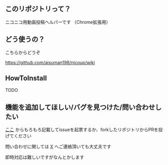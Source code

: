## このリポジトリって？
ニコニコ用動画投稿ヘルパーです
（Chrome拡張用）

## どう使うの？
こちらからどうぞ

https://github.com/aisuman198/nicoup/wiki

## HowToInstall
TODO

## 機能を追加してほしい/バグを見つけた/問い合わせしたい
[ここ](https://github.com/aisuman198/nicoup/issues/new/choose) からもろもろ記載してissueを起票するか、forkしたリポジトリからPRを投げてください

問い合わせに関しては [X](https://twitter.com/aisu_is_198) へご連絡頂いても大丈夫です

即時対応は難しいですがなんとかします
